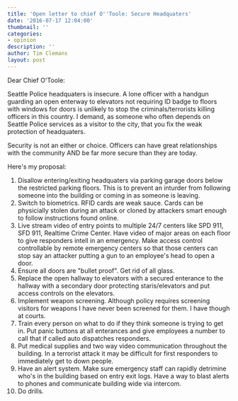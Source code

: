 ```yaml
---
title: 'Open letter to chief O''Toole: Secure Headquaters'
date: '2016-07-17 12:04:00'
thumbnail: ''
categories:
- opinion
description: ''
author: Tim Clemans
layout: post
---
```

Dear Chief O'Toole:

Seattle Police headquaters is insecure. A lone officer with a handgun guarding an open enterway to elevators not requiring ID badge to floors with windows for doors is unlikely to stop the criminals/terrorists killing officers in this country. I demand, as someone who often depends on Seattle Police services as a visitor to the city, that you fix the weak protection of headquaters. 

Security is not an either or choice. Officers can have great relationships with the community AND be far more secure than they are today.

Here's my proposal:

1. Disallow entering/exiting headquaters via parking garage doors below the restricted parking floors. This is to prevent an inturder from following someone into the building or coming in as someone is leaving.
2. Switch to biometrics. RFID cards are weak sauce. Cards can be physicially stolen during an attack or cloned by attackers smart enough to follow instructions found online.
3. Live stream video of entry points to multiple 24/7 centers like SPD 911, SFD 911, Realtime Crime Center. Have video of major areas on each floor to give responders intell in an emergency. Make access control controllable by remote emergency centers so that those centers can stop say an attacker putting a gun to an employee's head to open a door.
4. Ensure all doors are "bullet proof". Get rid of all glass.
5. Replace the open hallway to elevators with a secured enterance to the hallway with a secondary door protecting staris/elevators and put access controls on the elevators.
6. Implement weapon screening. Although policy requires screening visitors for weapons I have never been screened for them. I have though at courts.
7. Train every person on what to do if they think someone is trying to get in. Put panic buttons at all enterances and give employees a number to call that if called auto dispatches responders.
8. Put medical supplies and two way video communication throughout the building. In a terrorist attack it may be difficult for first responders to immediately get to down people.
9. Have an alert system. Make sure emergency staff can rapidly detrimine who's in the building based on entry exit logs. Have a way to blast alerts to phones and communicate building wide via intercom.
10. Do drills. 
